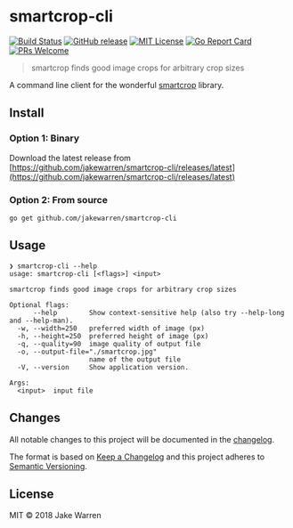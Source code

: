 # smartcrop-cli

[![Build Status](https://travis-ci.org/jakewarren/smartcrop-cli.svg?branch=master)](https://travis-ci.org/jakewarren/smartcrop-cli/)
[![GitHub release](http://img.shields.io/github/release/jakewarren/smartcrop-cli.svg?style=flat-square)](https://github.com/jakewarren/smartcrop-cli/releases])
[![MIT License](http://img.shields.io/badge/license-MIT-blue.svg?style=flat-square)](https://github.com/jakewarren/smartcrop-cli/blob/master/LICENSE)
[![Go Report Card](https://goreportcard.com/badge/github.com/jakewarren/smartcrop-cli)](https://goreportcard.com/report/github.com/jakewarren/smartcrop-cli)
[![PRs Welcome](https://img.shields.io/badge/PRs-welcome-brightgreen.svg?style=shields)](http://makeapullrequest.com)
> smartcrop finds good image crops for arbitrary crop sizes

A command line client for the wonderful [smartcrop](https://github.com/muesli/smartcrop) library.

## Install
### Option 1: Binary

Download the latest release from [https://github.com/jakewarren/smartcrop-cli/releases/latest](https://github.com/jakewarren/smartcrop-cli/releases/latest)

### Option 2: From source

```
go get github.com/jakewarren/smartcrop-cli
```

## Usage
```
❯ smartcrop-cli --help
usage: smartcrop-cli [<flags>] <input>

smartcrop finds good image crops for arbitrary crop sizes

Optional flags:
      --help        Show context-sensitive help (also try --help-long and --help-man).
  -w, --width=250   preferred width of image (px)
  -h, --height=250  preferred height of image (px)
  -q, --quality=90  image quality of output file
  -o, --output-file="./smartcrop.jpg"  
                    name of the output file
  -V, --version     Show application version.

Args:
  <input>  input file
```
## Changes

All notable changes to this project will be documented in the [changelog].

The format is based on [Keep a Changelog](http://keepachangelog.com/) and this project adheres to [Semantic Versioning](http://semver.org/).

## License

MIT © 2018 Jake Warren

[changelog]: https://github.com/jakewarren/smartcrop-cli/blob/master/CHANGELOG.md
